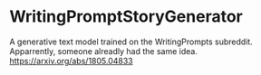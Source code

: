# WritingPromptStoryGenerator
A generative text model trained on the WritingPrompts subreddit. Apparrently, someone alreadly had the same idea. https://arxiv.org/abs/1805.04833
